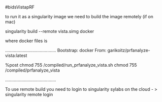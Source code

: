 #bidsVistapRF

to run it as a singularity image we need to build the image remotely (if on mac)

singularity build --remote vista.simg docker 

where docker files is 

.........................................
Bootstrap: docker
From: garikoitz/prfanalyze-vista:latest

%post
chmod 755 /compiled/run_prfanalyze_vista.sh 
chmod 755 /compiled/prfanalyze_vista

.........................................

To use remote build you need to login to singularity sylabs on the cloud - > singularity remote login 
